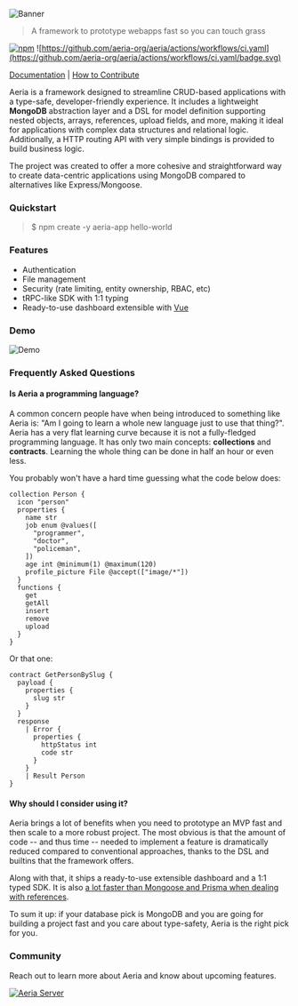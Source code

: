 ![Banner](.github/assets/banner.png)
>A framework to prototype webapps fast so you can touch grass

[![npm](https://img.shields.io/npm/v/aeria.svg)](https://npmjs.com/package/aeria) ![https://github.com/aeria-org/aeria/actions/workflows/ci.yaml](https://github.com/aeria-org/aeria/actions/workflows/ci.yaml/badge.svg)

[Documentation](https://aeria.land/aeria/) |
[How to Contribute](.github/CONTRIBUTING.md)

Aeria is a framework designed to streamline CRUD-based applications with a type-safe, developer-friendly experience. It includes a lightweight **MongoDB** abstraction layer and a DSL for model definition supporting nested objects, arrays, references, upload fields, and more, making it ideal for applications with complex data structures and relational logic. Additionally, a HTTP routing API with very simple bindings is provided to build business logic.

The project was created to offer a more cohesive and straightforward way to create data-centric applications using MongoDB compared to alternatives like Express/Mongoose.

### Quickstart

>$ npm create -y aeria-app hello-world

### Features

- Authentication
- File management
- Security (rate limiting, entity ownership, RBAC, etc)
- tRPC-like SDK with 1:1 typing
- Ready-to-use dashboard extensible with [Vue](https://github.com/vuejs/core)

### Demo

![Demo](.github/assets/demo.gif)

### Frequently Asked Questions

#### Is Aeria a programming language?

A common concern people have when being introduced to something like Aeria is: "Am I going to learn a whole new language just to use that thing?".
Aeria has a very flat learning curve because it is not a fully-fledged programming language. It has only two main concepts: **collections** and **contracts**. Learning the whole thing can be done in half an hour or even less.

You probably won't have a hard time guessing what the code below does:

```aeria
collection Person {
  icon "person"
  properties {
    name str
    job enum @values([
      "programmer",
      "doctor",
      "policeman",
    ])
    age int @minimum(1) @maximum(120)
    profile_picture File @accept(["image/*"])
  }
  functions {
    get
    getAll
    insert
    remove
    upload
  }
}
```

Or that one:

```aeria
contract GetPersonBySlug {
  payload {
    properties {
      slug str
    }
  }
  response
    | Error {
      properties {
        httpStatus int
        code str
      }
    }
    | Result Person
}
```

#### Why should I consider using it?

Aeria brings a lot of benefits when you need to prototype an MVP fast and then scale to a more robust project. The most obvious is that the amount of code -- and thus time -- needed to implement a feature is dramatically reduced compared to conventional approaches, thanks to the DSL and builtins that the framework offers.

Along with that, it ships a ready-to-use extensible dashboard and a 1:1 typed SDK. It is also [a lot faster than Mongoose and Prisma when dealing with references](https://github.com/aeria-org/benchmark).

To sum it up: if your database pick is MongoDB and you are going for building a project fast and you care about type-safety, Aeria is the right pick for you.

### Community

Reach out to learn more about Aeria and know about upcoming features.

[![Aeria Server](https://img.shields.io/discord/1218448912185163816.svg?label=Discord&logo=Discord&colorB=7289da&style=for-the-badge)](https://discord.aeria.land/)

